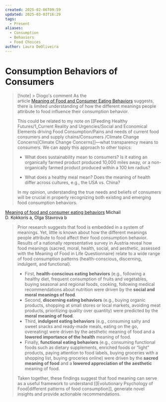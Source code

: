 ```yaml
---
created: 2025-02-06T09:59
updated: 2025-03-03T16:29
tags:
  - Present
aliases:
  - Consumption
  - Behaviors
  - Food Choices
author: Laura DeOliveira
---
```

# Consumption Behaviors of Consumers

> [!note] > Diogo's comment
> As the article [Meaning of Food and Consumer Eating Behaviors](https://www.sciencedirect.com/science/article/pii/S0950329321002263) suggests, there is limited understanding of how the different meanings people attribute to food influence their consumption behavior.
> 
> This could be related to my note on [[Feeding Healthy Futures/1_Current Reality and Urgencies/Social and Economical Elements driving Food Consumption/Pains and needs of current food consumers and supply chains/Consumers /Climate Change Concerns|Climate Change Concerns]]—what transparency means to consumers. We can apply this approach to other topics:
> 
> - What does sustainability mean to consumers? Is it eating an organically farmed product produced 10,000 miles away, or a non-organically farmed product produced within a 100 km radius?
> 
> - What does a healthy meal mean? Does the meaning of health differ across cultures, e.g., the USA vs. China?
> 
> In my opinion, understanding the true needs and beliefs of consumers will be crucial in properly recognizing both existing and emerging food consumption behaviors.


[Meaning of food and consumer eating behaviors](https://www.sciencedirect.com/science/article/pii/S0950329321002263) 
Michail D. Kokkoris a, Olga Stavrova b

> Prior research suggests that food is embedded in a system of meanings. Yet, little is known about how the different meanings people attribute to food affect their food consumption behavior. Results of a nationally representative survey in Austria reveal how food meanings (sacred, moral, health, social, and aesthetic, assessed with the Meaning of Food in Life Questionnaire) relate to a wide range of food consumption patterns (health-conscious, discerning, indulgent, and functional). 
> 
> - First, **health-conscious eating behaviors** (e.g., following a healthy diet, frequent consumption of fruits and vegetables, buying seasonal and regional foods, cooking, following medical recommendations about nutrition were driven by the **social and moral meanings of food**. 
> - Second, **discerning eating behaviors** (e.g., buying organic products, shopping at small stores or local markets, avoiding meat products, prioritizing quality over quantity) were predicted by the **moral meaning of food**. 
> - Third, **indulgent eating behaviors** (e.g., consuming salty and sweet snacks and ready-made meals, eating on the go, overeating) were driven by the aesthetic meaning of food and a **lowered importance of the health** meaning of food. 
> - Finally, **functional eating behaviors** (e.g., consuming functional foods such as dietary supplements, enriched foods or “light” products, paying attention to food labels, buying groceries with a shopping list, buying groceries online) were driven by the **sacred meaning of food** and a **lowered appreciation of the aesthetic** meaning of food. 
> 
> Taken together, these findings suggest that food meaning can serve as a useful framework to understand [[Evolutionary Psychology of Food|different patterns of food consumption]], generate novel insights and provide actionable recommendations.

